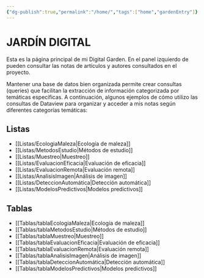 ```yaml
---
{"dg-publish":true,"permalink":"/home/","tags":["home","gardenEntry"]}
---
```



# JARDÍN DIGITAL

Esta es la página principal de mi Digital Garden. En el panel izquierdo de pueden consultar las notas de artículos y autores consultados en el proyecto.

Mantener una base de datos bien organizada permite crear consultas (queries) que facilitan la extracción de información categorizada por temáticas específicas. A continuación, algunos ejemplos de cómo utilizo las consultas de Dataview para organizar y acceder a mis notas según diferentes categorías temáticas:

## Listas

- [[Listas/EcologiaMaleza\|Ecología de maleza]]
- [[Listas/MetodosEstudio\|Métodos de estudio]]
- [[Listas/Muestreo\|Muestreo]]
- [[Listas/EvaluacionEficacia\|Evaluación de eficacia]]
- [[Listas/EvaluacionRemota\|Evaluación remota]]
- [[Listas/AnalisisImagen\|Análisis de imagen]]
- [[Listas/DeteccionAutomática\|Detección automática]]
- [[Listas/ModelosPredictivos\|Modelos predictivos]]

## Tablas

- [[Tablas/tablaEcologiaMaleza\|Ecología de maleza]]
- [[Tablas/tablaMetodosEstudio\|Métodos de estudio]]
- [[Tablas/tablaMuestreo\|Muestreo]]
- [[Tablas/tablaEvaluacionEficacia\|Evaluación de eficacia]]
- [[Tablas/tablaEvaluacionRemota\|Evaluación remota]]
- [[Tablas/tablaAnalisisImagen\|Análisis de imagen]]
- [[Tablas/tablaDeteccionAutomática\|Detección automática]]
- [[Tablas/tablaModelosPredictivos\|Modelos predictivos]]

